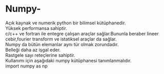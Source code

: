 # Numpy-
Açık kaynak ve numerik python bir bilimsel kütüphanedir.<br>
Yüksek performansa sahiptir.<br>
c/c++  ve fortran ile entegre çalışan araçlar sağlar.Bununla beraber lineer cebir,fourier transform ve istatiksel araçlar da sağlar.<br>
Numpy da bütün elemanlar aynı tür olmak zorundadır.<br>
Belleği daha az işgal eder.<br>
Rastgele sayı reteçlerine sahiptir.<br>
Kullanımı için aşağıdaki numpy kütüphanesi tanımlanmalıdır.<br>
 import numpy as np  
